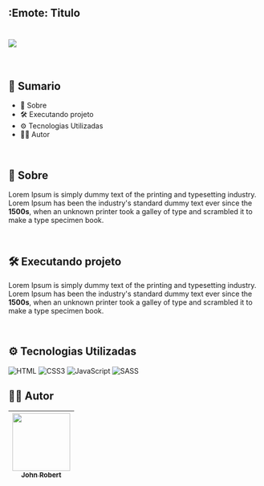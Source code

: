 ## :Emote: Titulo

<h1>
    <img src="assets/img1.png" />
</h1>

<br>

## 📎 Sumario
- 📕 Sobre
- 🛠️ Executando projeto
- ⚙ Tecnologias Utilizadas
- 🙍‍♂️ Autor

<br>

## 📕 Sobre

Lorem Ipsum is simply dummy text of the printing and typesetting industry. Lorem Ipsum has been the industry's standard dummy text ever since the **1500s**, when an unknown printer took a galley of type and scrambled it to make a type specimen book.

<br>

## 🛠️ Executando projeto

Lorem Ipsum is simply dummy text of the printing and typesetting industry. Lorem Ipsum has been the industry's standard dummy text ever since the **1500s**, when an unknown printer took a galley of type and scrambled it to make a type specimen book.

<br>

## ⚙ Tecnologias Utilizadas

<img src="assets/html.png" alt="HTML" />
<img src="assets/css-3.png" alt="CSS3" />
<img src="assets/js.png" alt="JavaScript" />
<img src="assets/sass.png" alt="SASS" />

<br>

## 🙍‍♂️ Autor

| [<img src="https://avatars.githubusercontent.com/u/49295037?v=4" width=115><br><sub>John Robert</sub>](https://github.com/jrcmelo) |
| :---: |

<br>

